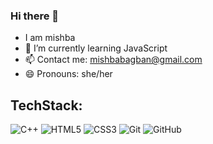 ### Hi there 👋

- I am mishba
- 🌱 I’m currently learning JavaScript
- 📫 Contact me: mishbabagban@gmail.com
- 😄 Pronouns: she/her

## TechStack:
![C++](https://img.shields.io/badge/-C++-00599C?style=flat-square&logo=c)
![HTML5](https://img.shields.io/badge/-HTML5-E34F26?style=flat-square&logo=html5&logoColor=white)
![CSS3](https://img.shields.io/badge/-CSS3-1572B6?style=flat-square&logo=css3)
![Git](https://img.shields.io/badge/-Git-black?style=flat-square&logo=git)
![GitHub](https://img.shields.io/badge/-GitHub-181717?style=flat-square&logo=github)

<!-- ![Github Stats](https://github-readme-stats.vercel.app/api?username=mishba-ai&count_private=true&show_icons=true&include_all_commits=true)-->


